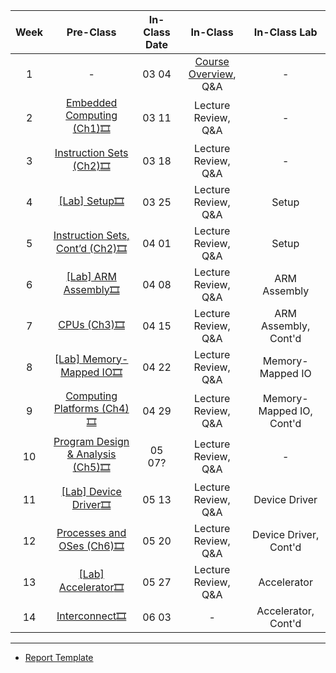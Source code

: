 |     Week    |     Pre-Class                                    | In-Class Date |            In-Class                 |     In-Class Lab                 |
|:-----------:|:----------------------------------------------------:|:--:|:-----------------------------:|:----------------------------------:|
|     1       |     -                                                | 03 04  |     [Course Overview](), Q&A     |     -                              |             -            |
|     2       |     [Embedded Computing (Ch1)](https://kau365-my.sharepoint.com/:b:/g/personal/taehwan_kim_kau_ac_kr/EdtqGpXjmFtKi2HdZ1dqukcBzb1e_L7AuEhUWq_eYYmdbw?e=ejefpN)[🎞️](https://kau365-my.sharepoint.com/:v:/g/personal/taehwan_kim_kau_ac_kr/EXdULA_2FyhGkiqfZ08IHEYBl0M7gbLn0ObIrfTcr9JGkw?e=HCVsgM)               | 03 11            |     Lecture Review, Q&A      |     -                              |
|     3       |     [Instruction Sets (Ch2)](https://kau365-my.sharepoint.com/:b:/g/personal/taehwan_kim_kau_ac_kr/Ec9H_DyGL0tHjd8e0JuiS0kB9cAa7_ImV6Qg0i92jyWfcQ?e=CyFI6D)[🎞️](https://kau365-my.sharepoint.com/:v:/g/personal/taehwan_kim_kau_ac_kr/EV42_ynd_ZBOg4dEspM7Xy8BQkfXAPD_N9fZYCoMjM1o4A?e=pccJ79)                  | 03 18           |     Lecture Review, Q&A      |     -                              |  
|     4       |     [[Lab] Setup]()[🎞️]()                              | 03 25          |     Lecture Review, Q&A      |     Setup                          | 
|     5       |     [Instruction Sets, Cont’d (Ch2)](https://kau365-my.sharepoint.com/:b:/g/personal/taehwan_kim_kau_ac_kr/EYWv0rHFrpZIogVU9i79JzoBd2ximMh-2pmx5f6G-6Rz-g?e=RLJIZy)[🎞️](https://kau365-my.sharepoint.com/:v:/g/personal/taehwan_kim_kau_ac_kr/EZ2mn5HBY41CjlNNA8q-cHsBpviz9WholhBo9P0hxzEIAQ?e=2othDG)            | 04 01         |     Lecture Review, Q&A      |     Setup                          | 
|     6       |     [[Lab] ARM Assembly]()[🎞️]()                        | 04 08         |     Lecture Review, Q&A      |     ARM Assembly                   | 
|     7       |     [CPUs (Ch3)]()[🎞️]()                                  | 04 15       |     Lecture Review, Q&A      |     ARM Assembly, Cont'd                   |
|     8       |     [[Lab] Memory-Mapped IO]()[🎞️]()                         | 04 22    |     Lecture Review, Q&A      |     Memory-Mapped IO               | 
|     9       |     [Computing Platforms (Ch4)]()[🎞️]()                       | 04 29   |     Lecture Review, Q&A      |     Memory-Mapped IO, Cont'd               |
|     10      |     [Program Design & Analysis (Ch5)]()[🎞️]()                | 05 07?  |     Lecture Review, Q&A      |     -                              |
|     11      |     [[Lab] Device Driver]()[🎞️]()                               | 05 13 |     Lecture Review, Q&A      |     Device Driver                  |
|     12      |     [Processes and OSes (Ch6)]()[🎞️]()             | 05 20 |     Lecture Review, Q&A      |     Device Driver, Cont'd                  | 
|     13      |     [[Lab] Accelerator]()[🎞️]()                                 | 05 27 |     Lecture Review, Q&A      |     Accelerator                    |
|     14      |     [Interconnect]()[🎞️]()    | 06 03 |     -                        |     Accelerator, Cont'd                    |
-----
* [Report Template]()
